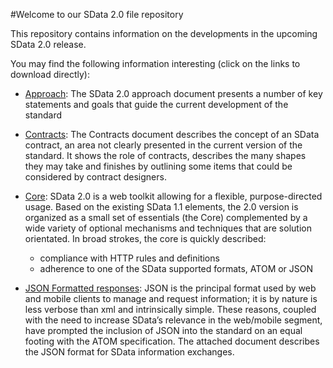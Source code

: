 #Welcome to our SData 2.0 file repository

This repository contains information on the developments in the upcoming SData 2.0 release. 

You may find the following information interesting (click on the links to download directly):

* [Approach](https://github.com/Sage/SData-2.0/blob/master/SData%202.0%20approach%20-%20v%20101.pdf?raw=true): The SData 2.0 approach document presents a number of key statements and goals that guide the current development of the standard

* [Contracts](https://github.com/Sage/SData-2.0/blob/master/SData%202.0%20-%20contracts%20v%20101.pdf?raw=true): The Contracts document describes the concept of an SData contract, an area not clearly presented in the current version of the standard. It shows the role of contracts, describes the many shapes they may take and finishes by outlining some items that could be considered by contract designers.

* [Core](https://github.com/Sage/SData-2.0/blob/master/SData%202.0%20Core%20-%20v%20101.pdf?raw=true): SData 2.0 is a web toolkit allowing for a flexible, purpose-directed usage. Based on the existing SData 1.1 elements, the 2.0 version is organized as a small set of essentials (the Core) complemented by a wide variety of optional mechanisms and techniques that are solution orientated. In broad strokes, the core is quickly described:
    * compliance with HTTP rules and definitions 
    * adherence to one of the SData supported formats, ATOM or JSON


* [JSON Formatted responses](https://github.com/Sage/SData-2.0/blob/master/JSON%20formatted%20SData%20responses%20-%20v101.pdf?raw=true): JSON is the principal format used by web and mobile clients to manage and request information; it is by nature is less verbose than xml and intrinsically simple. These reasons, coupled with the need to increase SData’s relevance in the web/mobile segment, have prompted the inclusion of JSON into the standard on an equal footing with the ATOM specification.
The attached document describes the JSON format for SData information exchanges.

